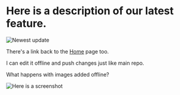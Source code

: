 # Here is a description of our latest feature.

![Newest update](/images/software_update.jpg)

There's a link back to the [Home](Home) page too.

I can edit it offline and push changes just like main repo.

What happens with images added offline?


![Here is a screenshot](images/screenshot.png)
